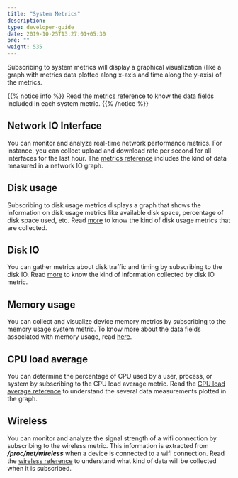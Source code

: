 ```yaml
---
title: "System Metrics"
description:
type: developer-guide
date: 2019-10-25T13:27:01+05:30
pre: ""
weight: 535
---
```

Subscribing to system metrics will display a graphical visualization
(like a graph with metrics data plotted along x-axis and time along the y-axis) of the metrics.

{{% notice info %}}
Read the [metrics reference](/developer-guide/tooling-automation/metrics/system_metrics/sys-metric-reference/) to know the data fields included in each system metric.
{{% /notice %}}

## Network IO Interface
You can monitor and analyze real-time network performance metrics.
For instance, you can collect upload and download rate per second for all interfaces for the last hour. The [metrics reference](/developer-guide/tooling-automation/metrics/system_metrics/sys-metric-reference/#network-io-interface) includes the kind of data measured in a network IO graph.

## Disk usage
Subscribing to disk usage metrics displays a graph that shows
the information on disk usage metrics like available disk space,
percentage of disk space used, etc. Read [more](/developer-guide/tooling-automation/metrics/system_metrics/sys-metric-reference/#disk-usage) to know the kind of disk usage metrics that are collected.

## Disk IO
You can gather metrics about disk traffic and timing by subscribing
to the disk IO. Read [more](/developer-guide/tooling-automation/metrics/system_metrics/sys-metric-reference/#disk-io) to know the kind of information collected by disk IO metric.

## Memory usage
You can collect and visualize device memory metrics by subscribing to
the memory usage system metric. To know more about the data fields associated with memory usage, read [here](/developer-guide/tooling-automation/metrics/system_metrics/sys-metric-reference/#memory-usage).

## CPU load average
You can determine the percentage of CPU used by a user, process, or system by subscribing to the CPU load average metric. Read the [CPU load average reference](/developer-guide/tooling-automation/metrics/system_metrics/sys-metric-reference/#cpu-load-average) to understand the several data measurements plotted in the graph.

## Wireless
You can monitor and analyze the signal strength of a wifi connection by subscribing to the wireless metric. This information is extracted from ***/proc/net/wireless*** when a device is connected to a wifi connection.
Read the [wireless reference](/developer-guide/tooling-automation/metrics/system_metrics/sys-metric-reference/#wireless) to understand what kind of data will be collected when it is subscribed.
